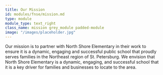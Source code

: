```yaml
---
title: Our Mission
id: modules/fnse/mission.md
type: module
module_type: text_right
class_name: mission grey_module padded-module 
image: "/images/placeholder.jpg"
---
```

Our mission is to partner with North Shore Elementary in their work to ensure it is a dynamic, engaging and successful public school that proudly serves families in the Northeast region of St. Petersburg. We envision that North Shore Elementary is a dynamic, engaging, and successful school that it is a key driver for families and businesses to locate to the area. 